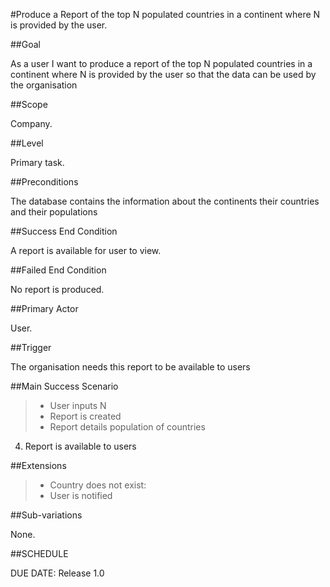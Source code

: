 #Produce a Report of the top N populated countries in a continent where N is provided by the user.

##Goal

As a user I want to produce a report of the top N populated countries in a continent where N is provided by the user so that the data can be used by the organisation

##Scope

Company.

##Level

Primary task.

##Preconditions

The database contains the information about the continents their countries and their populations

##Success End Condition

A report is available for user to view.

##Failed End Condition

No report is produced.

##Primary Actor

User.

##Trigger

The organisation needs this report to be available to users

##Main Success Scenario

>- User inputs N
>- Report is created
>- Report details population of countries
4. Report is available to users

##Extensions

>- Country does not exist:
>- User is notified

##Sub-variations

None.

##SCHEDULE

DUE DATE: Release 1.0